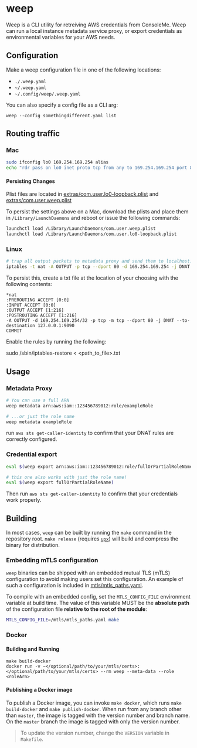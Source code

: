 # weep

Weep is a CLI utility for retreiving AWS credentials from ConsoleMe. Weep can run
a local instance metadata service proxy, or export credentials as environmental
variables for your AWS needs. 


## Configuration

Make a weep configuration file in one of the following locations:

- `./.weep.yaml`
- `~/.weep.yaml`
- `~/.config/weep/.weep.yaml`

You can also specify a config file as a CLI arg:

```
weep --config somethingdifferent.yaml list
```

## Routing traffic

### Mac

```bash
sudo ifconfig lo0 169.254.169.254 alias
echo "rdr pass on lo0 inet proto tcp from any to 169.254.169.254 port 80 -> 127.0.0.1 port 9090" | sudo pfctl -ef -
```

#### Persisting Changes
Plist files are located in [extras/com.user.lo0-loopback.plist](extras/com.user.lo0-loopback.plist) and [extras/com.user.weep.plist](extras/com.user.weep.plist)

To persist the settings above on a Mac, download the plists and place them in `/Library/LaunchDaemons` and
reboot or issue the following commands:

```bash
launchctl load /Library/LaunchDaemons/com.user.weep.plist
launchctl load /Library/LaunchDaemons/com.user.lo0-loopback.plist
```


### Linux

```bash
# trap all output packets to metadata proxy and send them to localhost:9090
iptables -t nat -A OUTPUT -p tcp --dport 80 -d 169.254.169.254 -j DNAT --to 127.0.0.1:9090
```

To persist this, create a txt file at the location of your choosing with the 
following contents:

```
*nat
:PREROUTING ACCEPT [0:0]
:INPUT ACCEPT [0:0]
:OUTPUT ACCEPT [1:216]
:POSTROUTING ACCEPT [1:216]
-A OUTPUT -d 169.254.169.254/32 -p tcp -m tcp --dport 80 -j DNAT --to-destination 127.0.0.1:9090
COMMIT
```

Enable the rules by running the following:

sudo /sbin/iptables-restore < <path_to_file>.txt

## Usage

### Metadata Proxy

```bash
# You can use a full ARN
weep metadata arn:aws:iam::123456789012:role/exampleRole

# ...or just the role name
weep metadata exampleRole
```

run `aws sts get-caller-identity` to confirm that your DNAT rules are correctly configured.

### Credential export

```bash
eval $(weep export arn:aws:iam::123456789012:role/fullOrPartialRoleName)

# this one also works with just the role name!
eval $(weep export fullOrPartialRoleName)
```

Then run `aws sts get-caller-identity` to confirm that your credentials work properly.

## Building

In most cases, `weep` can be built by running the `make` command in the repository root. `make release` (requires
[`upx`](https://upx.github.io/)) will build and compress the binary for distribution.

### Embedding mTLS configuration

`weep` binaries can be shipped with an embedded mutual TLS (mTLS) configuration to 
avoid making users set this configuration. An example of such a configuration is included
in [mtls/mtls_paths.yaml](mtls/mtls_paths.yaml).

To compile with an embedded config, set the `MTLS_CONFIG_FILE` environment variable at
build time. The value of this variable MUST be the **absolute path** of the configuration
file **relative to the root of the module**:

```bash
MTLS_CONFIG_FILE=/mtls/mtls_paths.yaml make
```

### Docker

#### Building and Running

```
make build-docker
docker run -v ~</optional/path/to/your/mtls/certs>:</optional/path/to/your/mtls/certs> --rm weep --meta-data --role <roleArn>
```

#### Publishing a Docker image

To publish a Docker image, you can invoke `make docker`, which runs `make build-docker` and `make publish-docker`. When run from any branch other than `master`, the image is tagged with the version number and branch name. On the `master` branch the image is tagged with only the version number.

> To update the version number, change the `VERSION` variable in `Makefile`.
